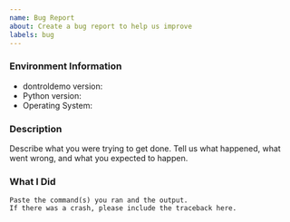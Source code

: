```yaml
---
name: Bug Report
about: Create a bug report to help us improve
labels: bug
---
```


<!-- Please search existing issues to avoid creating duplicates. -->

### Environment Information

-   dontroldemo version:
-   Python version:
-   Operating System:

### Description

Describe what you were trying to get done.
Tell us what happened, what went wrong, and what you expected to happen.

### What I Did

```
Paste the command(s) you ran and the output.
If there was a crash, please include the traceback here.
```
